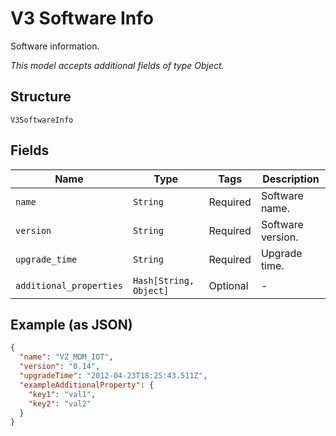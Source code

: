 
# V3 Software Info

Software information.

*This model accepts additional fields of type Object.*

## Structure

`V3SoftwareInfo`

## Fields

| Name | Type | Tags | Description |
|  --- | --- | --- | --- |
| `name` | `String` | Required | Software name. |
| `version` | `String` | Required | Software version. |
| `upgrade_time` | `String` | Required | Upgrade time. |
| `additional_properties` | `Hash[String, Object]` | Optional | - |

## Example (as JSON)

```json
{
  "name": "VZ_MDM_IOT",
  "version": "0.14",
  "upgradeTime": "2012-04-23T18:25:43.511Z",
  "exampleAdditionalProperty": {
    "key1": "val1",
    "key2": "val2"
  }
}
```

